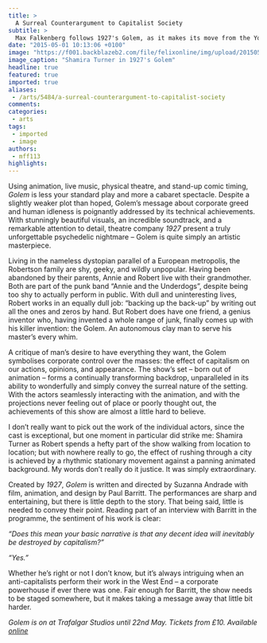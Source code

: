 ```yaml
---
title: >
  A Surreal Counterargument to Capitalist Society
subtitle: >
  Max Falkenberg follows 1927's Golem, as it makes its move from the Young Vic to the West End
date: "2015-05-01 10:13:06 +0100"
image: "https://f001.backblazeb2.com/file/felixonline/img/upload/201505011111-ff712-9shamira_turner_in_1927s_golem_at_the_young_vic_9_dec_2014_-_17_jan_2015._photo_by_bernhard_muller._3.jpg"
image_caption: "Shamira Turner in 1927's Golem"
headline: true
featured: true
imported: true
aliases:
 - /arts/5484/a-surreal-counterargument-to-capitalist-society
comments:
categories:
 - arts
tags:
 - imported
 - image
authors:
 - mff113
highlights:
---
```


Using animation, live music, physical theatre, and stand-up comic timing, _Golem_ is less your standard play and more a cabaret spectacle. Despite a slightly weaker plot than hoped, Golem’s message about corporate greed and human idleness is poignantly addressed by its technical achievements. With stunningly beautiful visuals, an incredible soundtrack, and a remarkable attention to detail, theatre company _1927_ present a truly unforgettable psychedelic nightmare – Golem is quite simply an artistic masterpiece.

Living in the nameless dystopian parallel of a European metropolis, the Robertson family are shy, geeky, and wildly unpopular. Having been abandoned by their parents, Annie and Robert live with their grandmother. Both are part of the punk band “Annie and the Underdogs”, despite being too shy to actually perform in public. With dull and uninteresting lives, Robert works in an equally dull job: “backing up the back-up” by writing out all the ones and zeros by hand. But Robert does have one friend, a genius inventor who, having invented a whole range of junk, finally comes up with his killer invention: the Golem. An autonomous clay man to serve his master’s every whim.

A critique of man’s desire to have everything they want, the Golem symbolises corporate control over the masses: the effect of capitalism on our actions, opinions, and appearance. The show’s set – born out of animation – forms a continually transforming backdrop, unparalleled in its ability to wonderfully and simply convey the surreal nature of the setting. With the actors seamlessly interacting with the animation, and with the projections never feeling out of place or poorly thought out, the achievements of this show are almost a little hard to believe.

I don’t really want to pick out the work of the individual actors, since the cast is exceptional, but one moment in particular did strike me: Shamira Turner as Robert spends a hefty part of the show walking from location to location; but with nowhere really to go, the effect of rushing through a city is achieved by a rhythmic stationary movement against a panning animated background. My words don’t really do it justice. It was simply extraordinary.

Created by _1927_, _Golem_ is written and directed by Suzanna Andrade with film, animation, and design by Paul Barritt. The performances are sharp and entertaining, but there is little depth to the story. That being said, little is needed to convey their point. Reading part of an interview with Barritt in the programme, the sentiment of his work is clear:

_“Does this mean your basic narrative is that any decent idea will inevitably be destroyed by capitalism?”_

_“Yes.”_

Whether he’s right or not I don’t know, but it’s always intriguing when an anti-capitalists perform their work in the West End – a corporate powerhouse if ever there was one. Fair enough for Barritt, the show needs to be staged somewhere, but it makes taking a message away that little bit harder.

_Golem is on at Trafalgar Studios until 22nd May. Tickets from £10. Available [online](http://www.youngvic.org/whats-on/golem)_
